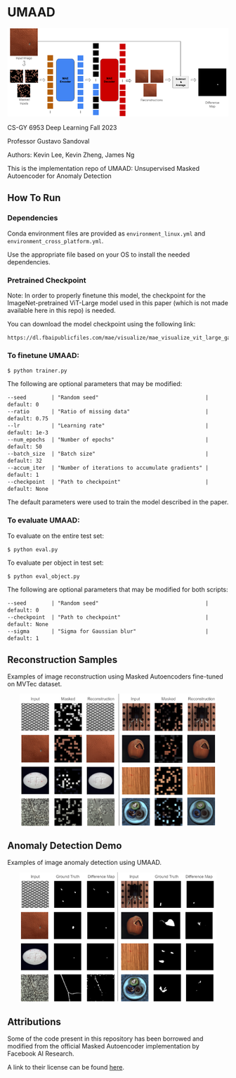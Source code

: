 # UMAAD
<p align="center">
  <img src="./diagrams/model_diagram.png">
</p>

CS-GY 6953 Deep Learning Fall 2023

Professor Gustavo Sandoval

Authors: Kevin Lee, Kevin Zheng, James Ng

This is the implementation repo of UMAAD: Unsupervised Masked Autoencoder for Anomaly Detection

## How To Run

### Dependencies

Conda environment files are provided as `environment_linux.yml` and `environment_cross_platform.yml`.

Use the appropriate file based on your OS to install the needed dependencies.

### Pretrained Checkpoint

Note: In order to properly finetune this model, the checkpoint for the ImageNet-pretrained ViT-Large model used in this paper (which is not made available here in this repo) is needed.

You can download the model checkpoint using the following link:
```
https://dl.fbaipublicfiles.com/mae/visualize/mae_visualize_vit_large_ganloss.pth
```

### To finetune UMAAD:

    $ python trainer.py

The following are optional parameters that may be modified:

```
--seed        | "Random seed"                                  | default: 0
--ratio       | "Ratio of missing data"                        | default: 0.75
--lr          | "Learning rate"                                | default: 1e-3
--num_epochs  | "Number of epochs"                             | default: 50
--batch_size  | "Batch size"                                   | default: 32
--accum_iter  | "Number of iterations to accumulate gradients" | default: 1
--checkpoint  | "Path to checkpoint"                           | default: None
```

The default parameters were used to train the model described in the paper.

### To evaluate UMAAD:

To evaluate on the entire test set:

    $ python eval.py

To evaluate per object in test set:

    $ python eval_object.py

The following are optional parameters that may be modified for both scripts:

```
--seed        | "Random seed"                                  | default: 0
--checkpoint  | "Path to checkpoint"                           | default: None
--sigma       | "Sigma for Gaussian blur"                      | default: 1
```

## Reconstruction Samples
Examples of image reconstruction using Masked Autoencoders fine-tuned on MVTec dataset.
<p align="center">
  <img src="./diagrams/reconstruction_diagram.png" width = 450>
</p>

## Anomaly Detection Demo
Examples of image anomaly detection using UMAAD.
<p align="center">
  <img src="./diagrams/anomaly_diagram.png" width = 450>
</p>

## Attributions

Some of the code present in this repository has been borrowed and modified from the official Masked Autoencoder implementation by Facebook AI Research.

A link to their license can be found [here](https://github.com/facebookresearch/mae/blob/main/LICENSE).
